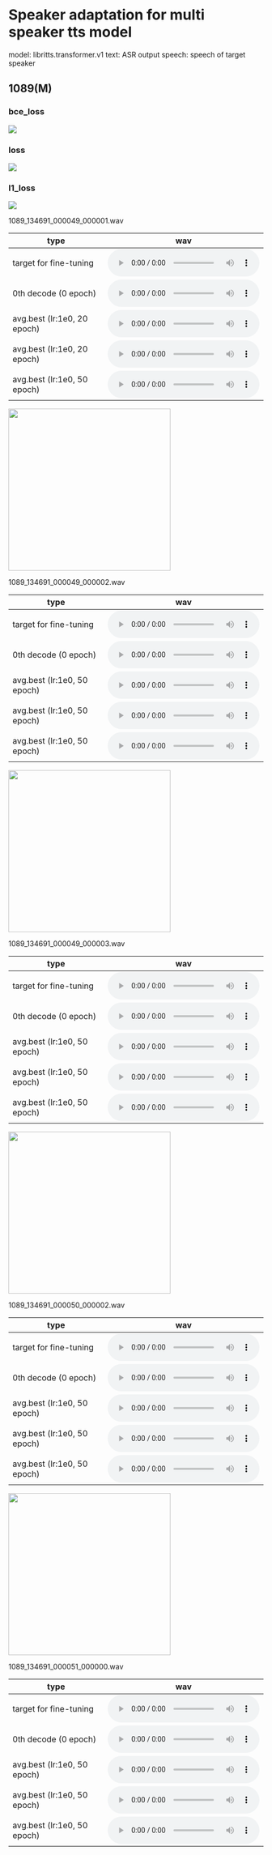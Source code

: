 # Speaker adaptation for multi speaker tts model

model: libritts.transformer.v1
text: ASR output
speech: speech of target speaker

## 1089(M)

### bce_loss
<img src="../libritts_asrtts_offline/results/bce_loss.png">

### loss
<img src="../libritts_asrtts_offline/results/loss.png">

### l1_loss
<img src="../libritts_asrtts_offline/results/l1_loss.png">

1089_134691_000049_000001.wav  

| type | wav |  
| --- | --- |  
| target for fine-tuning             | <audio src="../libritts_asrtts_offline/test_clean_22050_1089.ground_truth/eval/wav/1089_134691_000049_000001.wav" controls></audio> |  
| 0th decode (0 epoch)               | <audio src="../libritts_asrtts_offline/test_clean_1089_train_no_dev_pytorch_tts_train_pytorch_transformer.fine-tuning.spk1089_lr1e0.rev1/eval_0th/wav/1089_134691_000049_000001.wav" controls></audio> |  
| avg.best   (lr:1e0, 20  epoch)     | <audio src="../libritts_asrtts_offline/test_clean_1089_train_no_dev_pytorch_tts_train_pytorch_transformer.fine-tuning.spk1089_lr1e0.rev1/eval_avg.best/wav/1089_134691_000049_000001.wav" controls></audio> |  
| avg.best   (lr:1e0, 20  epoch)    | <audio src="../libritts_asrtts_offline/test_clean_1089_train_no_dev_pytorch_tts_train_pytorch_transformer.fine-tuning.spk1089_lr1e0.rev2/eval_avg.best/wav/1089_134691_000049_000001.wav" controls></audio> |  
| avg.best   (lr:1e0, 50  epoch)    | <audio src="../libritts_asrtts_offline/test_clean_1089_train_no_dev_pytorch_tts_train_pytorch_transformer.fine-tuning.spk1089_lr1e0.rev4/eval_avg.best/wav/1089_134691_000049_000001.wav" controls></audio> |  

<img src="../libritts_asrtts_offline/results/1089_134691_000049_000001.png" width="320px">

1089_134691_000049_000002.wav  

| type | wav |  
| --- | --- |  
| target for fine-tuning             | <audio src="../libritts_asrtts_offline/test_clean_22050_1089.ground_truth/eval/wav/1089_134691_000049_000002.wav" controls></audio> |  
| 0th decode (0 epoch)               | <audio src="../libritts_asrtts_offline/test_clean_1089_train_no_dev_pytorch_tts_train_pytorch_transformer.fine-tuning.spk1089_lr1e0.rev1/eval_0th/wav/1089_134691_000049_000002.wav" controls></audio> |  
| avg.best   (lr:1e0,  50 epoch)     | <audio src="../libritts_asrtts_offline/test_clean_1089_train_no_dev_pytorch_tts_train_pytorch_transformer.fine-tuning.spk1089_lr1e0.rev1/eval_avg.best/wav/1089_134691_000049_000002.wav" controls></audio> |  
| avg.best   (lr:1e0, 50 epoch)     | <audio src="../libritts_asrtts_offline/test_clean_1089_train_no_dev_pytorch_tts_train_pytorch_transformer.fine-tuning.spk1089_lr1e0.rev2/eval_avg.best/wav/1089_134691_000049_000002.wav" controls></audio> |  
| avg.best   (lr:1e0, 50 epoch)     | <audio src="../libritts_asrtts_offline/test_clean_1089_train_no_dev_pytorch_tts_train_pytorch_transformer.fine-tuning.spk1089_lr1e0.rev4/eval_avg.best/wav/1089_134691_000049_000002.wav" controls></audio> |  

<img src="../libritts_asrtts_offline/results/1089_134691_000049_000002.png" width="320px">

1089_134691_000049_000003.wav  

| type | wav |  
| --- | --- |  
| target for fine-tuning             | <audio src="../libritts_asrtts_offline/test_clean_22050_1089.ground_truth/eval/wav/1089_134691_000049_000003.wav" controls></audio> |  
| 0th decode (0 epoch)               | <audio src="../libritts_asrtts_offline/test_clean_1089_train_no_dev_pytorch_tts_train_pytorch_transformer.fine-tuning.spk1089_lr1e0.rev1/eval_0th/wav/1089_134691_000049_000003.wav" controls></audio> |  
| avg.best   (lr:1e0,  50 epoch)     | <audio src="../libritts_asrtts_offline/test_clean_1089_train_no_dev_pytorch_tts_train_pytorch_transformer.fine-tuning.spk1089_lr1e0.rev1/eval_avg.best/wav/1089_134691_000049_000003.wav" controls></audio> |  
| avg.best   (lr:1e0, 50 epoch)     | <audio src="../libritts_asrtts_offline/test_clean_1089_train_no_dev_pytorch_tts_train_pytorch_transformer.fine-tuning.spk1089_lr1e0.rev2/eval_avg.best/wav/1089_134691_000049_000003.wav" controls></audio> |  
| avg.best   (lr:1e0, 50 epoch)     | <audio src="../libritts_asrtts_offline/test_clean_1089_train_no_dev_pytorch_tts_train_pytorch_transformer.fine-tuning.spk1089_lr1e0.rev4/eval_avg.best/wav/1089_134691_000049_000003.wav" controls></audio> |  

<img src="../libritts_asrtts_offline/results/1089_134691_000049_000003.png" width="320px">

1089_134691_000050_000002.wav  

| type | wav |  
| --- | --- |  
| target for fine-tuning             | <audio src="../libritts_asrtts_offline/test_clean_22050_1089.ground_truth/eval/wav/1089_134691_000050_000002.wav" controls></audio> |  
| 0th decode (0 epoch)               | <audio src="../libritts_asrtts_offline/test_clean_1089_train_no_dev_pytorch_tts_train_pytorch_transformer.fine-tuning.spk1089_lr1e0.rev1/eval_0th/wav/1089_134691_000050_000002.wav" controls></audio> |  
| avg.best   (lr:1e0,  50 epoch)     | <audio src="../libritts_asrtts_offline/test_clean_1089_train_no_dev_pytorch_tts_train_pytorch_transformer.fine-tuning.spk1089_lr1e0.rev1/eval_avg.best/wav/1089_134691_000050_000002.wav" controls></audio> |  
| avg.best   (lr:1e0, 50 epoch)     | <audio src="../libritts_asrtts_offline/test_clean_1089_train_no_dev_pytorch_tts_train_pytorch_transformer.fine-tuning.spk1089_lr1e0.rev2/eval_avg.best/wav/1089_134691_000050_000002.wav" controls></audio> |  
| avg.best   (lr:1e0, 50 epoch)     | <audio src="../libritts_asrtts_offline/test_clean_1089_train_no_dev_pytorch_tts_train_pytorch_transformer.fine-tuning.spk1089_lr1e0.rev4/eval_avg.best/wav/1089_134691_000050_000002.wav" controls></audio> |  

<img src="../libritts_asrtts_offline/results/1089_134691_000050_000002.png" width="320px">

1089_134691_000051_000000.wav  

| type | wav |  
| --- | --- |  
| target for fine-tuning             | <audio src="../libritts_asrtts_offline/test_clean_22050_1089.ground_truth/eval/wav/1089_134691_000052_000000.wav" controls></audio> |  
| 0th decode (0 epoch)               | <audio src="../libritts_asrtts_offline/test_clean_1089_train_no_dev_pytorch_tts_train_pytorch_transformer.fine-tuning.spk1089_lr1e0.rev1/eval_0th/wav/1089_134691_000052_000000.wav" controls></audio> |  
| avg.best   (lr:1e0,  50 epoch)     | <audio src="../libritts_asrtts_offline/test_clean_1089_train_no_dev_pytorch_tts_train_pytorch_transformer.fine-tuning.spk1089_lr1e0.rev1/eval_avg.best/wav/1089_134691_000052_000000.wav" controls></audio> |  
| avg.best   (lr:1e0, 50 epoch)     | <audio src="../libritts_asrtts_offline/test_clean_1089_train_no_dev_pytorch_tts_train_pytorch_transformer.fine-tuning.spk1089_lr1e0.rev2/eval_avg.best/wav/1089_134691_000052_000000.wav" controls></audio> |  
| avg.best   (lr:1e0, 50 epoch)     | <audio src="../libritts_asrtts_offline/test_clean_1089_train_no_dev_pytorch_tts_train_pytorch_transformer.fine-tuning.spk1089_lr1e0.rev4/eval_avg.best/wav/1089_134691_000052_000000.wav" controls></audio> |  
